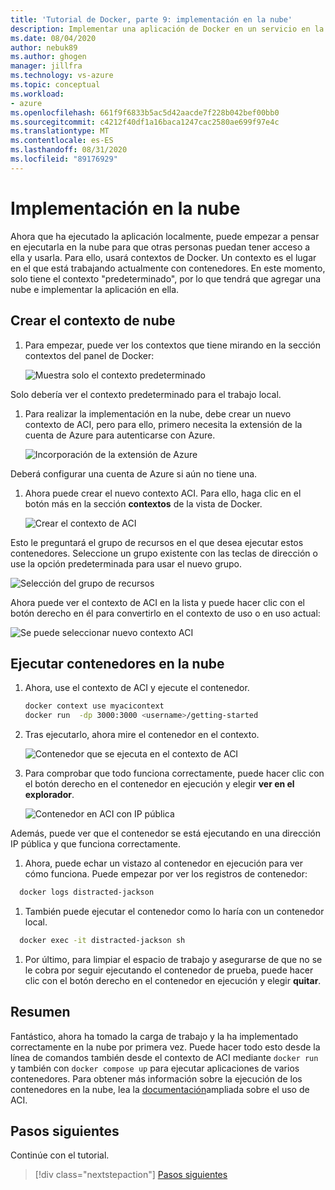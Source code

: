 ```yaml
---
title: 'Tutorial de Docker, parte 9: implementación en la nube'
description: Implementar una aplicación de Docker en un servicio en la nube para hospedar.
ms.date: 08/04/2020
author: nebuk89
ms.author: ghogen
manager: jillfra
ms.technology: vs-azure
ms.topic: conceptual
ms.workload:
- azure
ms.openlocfilehash: 661f9f6833b5ac5d42aacde7f228b042bef00bb0
ms.sourcegitcommit: c4212f40df1a16baca1247cac2580ae699f97e4c
ms.translationtype: MT
ms.contentlocale: es-ES
ms.lasthandoff: 08/31/2020
ms.locfileid: "89176929"
---
```

# <a name="deploy-to-the-cloud"></a>Implementación en la nube

Ahora que ha ejecutado la aplicación localmente, puede empezar a pensar en ejecutarla en la nube para que otras personas puedan tener acceso a ella y usarla. Para ello, usará contextos de Docker. Un contexto es el lugar en el que está trabajando actualmente con contenedores. En este momento, solo tiene el contexto "predeterminado", por lo que tendrá que agregar una nube e implementar la aplicación en ella.

## <a name="create-your-cloud-context"></a>Crear el contexto de nube

1. Para empezar, puede ver los contextos que tiene mirando en la sección contextos del panel de Docker:

   ![Muestra solo el contexto predeterminado](media/defaultcontext.png)

Solo debería ver el contexto predeterminado para el trabajo local.

1. Para realizar la implementación en la nube, debe crear un nuevo contexto de ACI, pero para ello, primero necesita la extensión de la cuenta de Azure para autenticarse con Azure.

   ![Incorporación de la extensión de Azure](media/addazureextension.png)

Deberá configurar una cuenta de Azure si aún no tiene una.

1. Ahora puede crear el nuevo contexto ACI. Para ello, haga clic en el botón más en la sección **contextos** de la vista de Docker.

   ![Crear el contexto de ACI](media/createnewcontext.png)

Esto le preguntará el grupo de recursos en el que desea ejecutar estos contenedores. Seleccione un grupo existente con las teclas de dirección o use la opción predeterminada para usar el nuevo grupo.

![Selección del grupo de recursos](media/selectresourcegroup.png)

Ahora puede ver el contexto de ACI en la lista y puede hacer clic con el botón derecho en él para convertirlo en el contexto de uso o en uso actual:

![Se puede seleccionar nuevo contexto ACI](media/listofcontexts.png)

## <a name="run-containers-in-the-cloud"></a>Ejecutar contenedores en la nube

1. Ahora, use el contexto de ACI y ejecute el contenedor.

   ```bash
   docker context use myacicontext
   docker run  -dp 3000:3000 <username>/getting-started
   ```

1. Tras ejecutarlo, ahora mire el contenedor en el contexto.

   ![Contenedor que se ejecuta en el contexto de ACI](media/contextcontainer.png)

1. Para comprobar que todo funciona correctamente, puede hacer clic con el botón derecho en el contenedor en ejecución y elegir **ver en el explorador**.

   ![Contenedor en ACI con IP pública](media/containerinaci.png)

Además, puede ver que el contenedor se está ejecutando en una dirección IP pública y que funciona correctamente.

1. Ahora, puede echar un vistazo al contenedor en ejecución para ver cómo funciona. Puede empezar por ver los registros de contenedor:
 
 ```bash
   docker logs distracted-jackson
   ```

1. También puede ejecutar el contenedor como lo haría con un contenedor local.
 
 ```bash
   docker exec -it distracted-jackson sh
   ```

1. Por último, para limpiar el espacio de trabajo y asegurarse de que no se le cobra por seguir ejecutando el contenedor de prueba, puede hacer clic con el botón derecho en el contenedor en ejecución y elegir **quitar**.

## <a name="recap"></a>Resumen

Fantástico, ahora ha tomado la carga de trabajo y la ha implementado correctamente en la nube por primera vez. Puede hacer todo esto desde la línea de comandos también desde el contexto de ACI mediante `docker run` y también con `docker compose up` para ejecutar aplicaciones de varios contenedores. Para obtener más información sobre la ejecución de los contenedores en la nube, lea la [documentación](https://docs.docker.com/engine/context/aci-integration/)ampliada sobre el uso de ACI.

## <a name="next-steps"></a>Pasos siguientes

Continúe con el tutorial.

> [!div class="nextstepaction"]
> [Pasos siguientes](whats-next.md)
